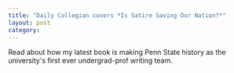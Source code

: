 ```yaml
---
title: "Daily Collegian covers *Is Satire Saving Our Nation?*"
layout: post
category:
---
```

Read about how my latest book is making Penn State history as the university's first ever undergrad-prof writing team. 
